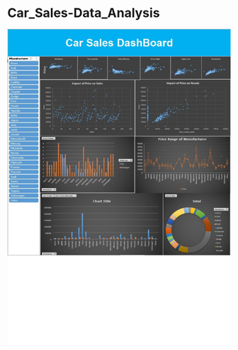 # Car_Sales-Data_Analysis

![dashboard](https://github.com/Varinder-KM/Car_Sales-Data_Analysis/blob/master/dashboard%20design.png)
